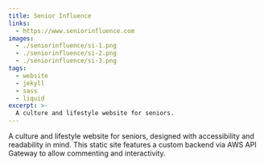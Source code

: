 ```yaml
---
title: Senior Influence
links:
  - https://www.seniorinfluence.com
images:
  - ./seniorinfluence/si-1.png
  - ./seniorinfluence/si-2.png
  - ./seniorinfluence/si-3.png
tags:
  - website
  - jekyll
  - sass
  - liquid
excerpt: >-
  A culture and lifestyle website for seniors.
---
```


A culture and lifestyle website for seniors, designed with
accessibility and readability in mind. This static site features
a custom backend via AWS API Gateway to allow commenting and
interactivity.
